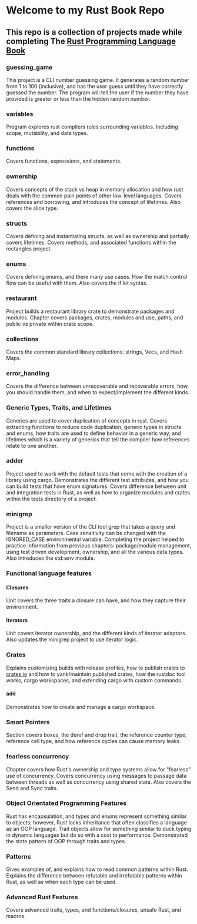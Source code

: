 # Welcome to my Rust Book Repo

## This repo is a collection of projects made while completing The [Rust Programming Language Book](https://doc.rust-lang.org/book)

### guessing_game

This project is a CLI number guessing game. It generates a random number from 1 to 100 (inclusive), and has the user guess until they have correctly guessed the number. The program will tell the user if the number they have provided is greater or less than the hidden random number.

### variables

Program explores rust compilers rules surrounding variables. Including scope, mutability, and data types.

### functions

Covers functions, expressions, and statements.

### ownership

Covers concepts of the stack vs heap in memory allocation and how rust deals with the common pain points of other low-level languages. Covers references and borrowing, and introduces the concept of lifetimes. Also covers the slice type.

### structs

Covers defining and instantiating structs, as well as ownership and partially covers lifetimes. Covers methods, and associated functions within the rectangles project.

### enums

Covers defining enums, and there many use cases. How the match control flow can be useful with them. Also covers the if let syntax.

### restaurant

Project builds a restaurant library crate to demonstrate packages and modules.
Chapter covers packages, crates, modules and use, paths, and public vs private within crate scope.

### collections

Covers the common standard library collections: strings, Vecs, and Hash Maps.

### error_handling

Covers the difference between unrecoverable and recoverable errors, how you should handle them, and when to expect/implement the different kinds.

### Generic Types, Traits, and Lifetimes

Generics are used to cover duplication of concepts in rust. Covers extracting functions to reduce code duplication, generic types in structs and enums, how traits are used to define behavior in a generic way, and lifetimes which is a variety of generics that tell the compiler how references relate to one another.

### adder

Project used to work with the default tests that come with the creation of a library using cargo. Demonstrates the different test attributes, and how you can build tests that have enum signatures. Covers difference between unit and integration tests in Rust, as well as how to organize modules and crates within the tests directory of a project.

### minigrep

Project is a smaller version of the CLI tool grep that takes a query and filename as parameters. Case sensitivity can be changed with the IGNORED_CASE environmental variable. Completing the project helped to practice information from previous chapters: package/module management, using test driven development, ownership, and all the various data types. Also introduces the std::env module.

### Functional language features

#### Closures

Unit covers the three traits a closure can have, and how they capture their environment.

#### Iterators

Unit covers iterator ownership, and the different kinds of iterator adaptors. Also updates the minigrep project to use iterator logic.

### Crates

Explains customizing builds with release profiles, how to publish crates to [crates.io](https://crates.io/) and how to yank/maintain published crates, how the rustdoc tool works, cargo workspaces, and extending cargo with custom commands.

#### add

Demonstrates how to create and manage a cargo workspace.

### Smart Pointers

Section covers boxes, the deref and drop trait, the reference counter type, reference cell type, and how reference cycles can cause memory leaks.

### fearless concurrency

Chapter covers how Rust's ownership and type systems allow for "fearless" use of concurrency. Covers concurrency using messages to passage data between threads as well as concurrency using shared state. Also covers the Send and Sync traits.

### Object Orientated Programming Features

Rust has encapsulation, and types and enums represent something similar to objects; however, Rust lacks inheritance that often classifies a language as an OOP language. Trait objects allow for something similar to duck typing in dynamic languages but do so with a cost to performance. Demonstrated the state pattern of OOP through traits and types.

### Patterns

Gives examples of, and explains how to read common patterns within Rust. Explains the difference between refutable and irrefutable patterns within Rust, as well as when each type can be used.

### Advanced Rust Features

Covers advanced traits, types, and functions/closures, unsafe Rust, and macros.
